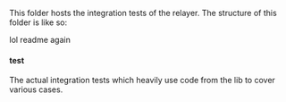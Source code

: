 This folder hosts the integration tests of the relayer.
The structure of this folder is like so:

lol readme again

#### test

The actual integration tests which heavily use code from the lib to cover various cases.
